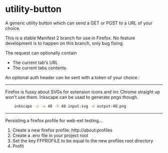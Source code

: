 # utility-button

A generic utility button which can send a GET or POST to a URL of your choice.

This is a stable Manifest 2 branch for use in Firefox. No feature development is to happen on this branch, only bug fixing.

The request can optionally contain
- The current tab's URL
- The current tabs contents

An optional auth header can be sent with a token of your choice.

---

Firefox is fussy about SVGs for extension icons and iirc Chrome straight up won't use them. Inkscape can be used to generate pngs though.

```bash
	inkscape -z -w 48 -h 48 input.svg -e output-48.png
```

---

Persisting a firefox profile for web-ext testing...

1. Create a new firefox profile: http://about:profiles
2. Create a .env file in your project root
3. Set the key FFPROFILE to be equal to the new profiles root directory
4. Profit

